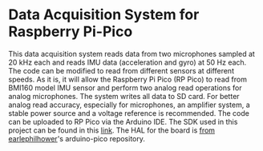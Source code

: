 # Data Acquisition System for Raspberry Pi-Pico
This data acquisition system reads data from two microphones sampled at 20 kHz each and reads IMU data (acceleration and gyro) at 50 Hz each. The code can be modified to read from different sensors at different speeds. As it is, it will allow the Raspberry Pi Pico (RP Pico) to read from BMI160 model IMU sensor and perform two analog read operations for analog microphones. The system writes all data to SD card. For better analog read accuracy, especially for microphones, an amplifier system, a stable power source and a voltage reference is recommended. The code can be uploaded to RP Pico via the Arduino IDE. The SDK used in this project can be found in this [link](https://github.com/raspberrypi/pico-sdk). The HAL for the board is [from earlephilhower](https://github.com/earlephilhower/arduino-pico)'s arduino-pico repository.
